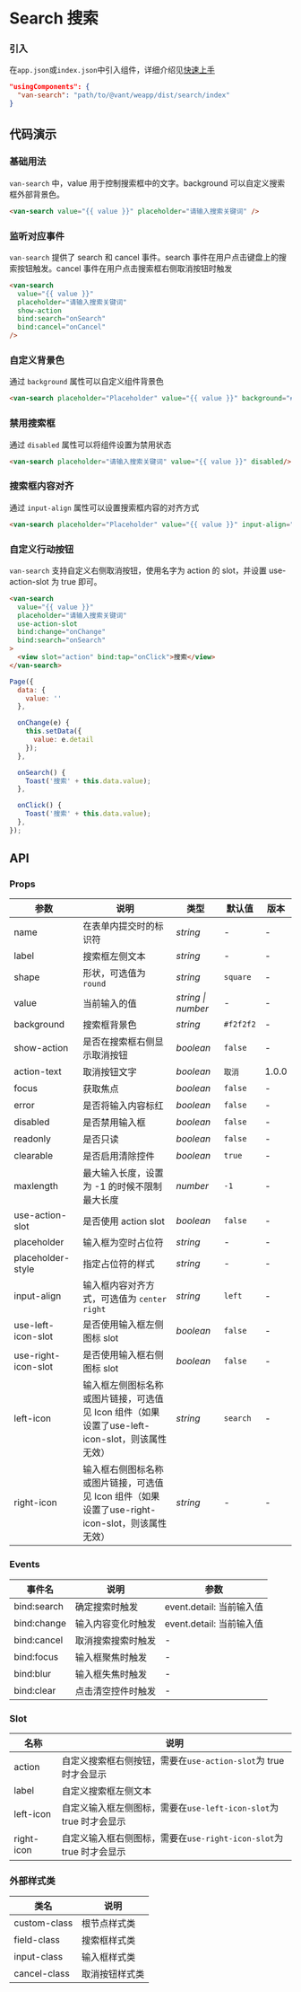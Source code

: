 # Search 搜索

### 引入

在`app.json`或`index.json`中引入组件，详细介绍见[快速上手](#/quickstart#yin-ru-zu-jian)

```json
"usingComponents": {
  "van-search": "path/to/@vant/weapp/dist/search/index"
}
```

## 代码演示

### 基础用法

`van-search` 中，value 用于控制搜索框中的文字。background 可以自定义搜索框外部背景色。

```html
<van-search value="{{ value }}" placeholder="请输入搜索关键词" />
```

### 监听对应事件

`van-search` 提供了 search 和 cancel 事件。search 事件在用户点击键盘上的搜索按钮触发。cancel 事件在用户点击搜索框右侧取消按钮时触发

```html
<van-search
  value="{{ value }}"
  placeholder="请输入搜索关键词"
  show-action
  bind:search="onSearch"
  bind:cancel="onCancel"
/>
```

### 自定义背景色

通过 `background` 属性可以自定义组件背景色

```html
<van-search placeholder="Placeholder" value="{{ value }}" background="#c8c9cc"/>
```

### 禁用搜索框

通过 `disabled` 属性可以将组件设置为禁用状态

```html
<van-search placeholder="请输入搜索关键词" value="{{ value }}" disabled/>
```

### 搜索框内容对齐

通过 `input-align` 属性可以设置搜索框内容的对齐方式

```html
<van-search placeholder="Placeholder" value="{{ value }}" input-align="center"/>
```

### 自定义行动按钮

`van-search` 支持自定义右侧取消按钮，使用名字为 action 的 slot，并设置 use-action-slot 为 true 即可。

```html
<van-search
  value="{{ value }}"
  placeholder="请输入搜索关键词"
  use-action-slot
  bind:change="onChange"
  bind:search="onSearch"
>
  <view slot="action" bind:tap="onClick">搜索</view>
</van-search>
```

```javascript
Page({
  data: {
    value: ''
  },

  onChange(e) {
    this.setData({
      value: e.detail
    });
  },

  onSearch() {
    Toast('搜索' + this.data.value);
  },

  onClick() {
    Toast('搜索' + this.data.value);
  },
});
```

## API

### Props

| 参数 | 说明 | 类型 | 默认值 | 版本 |
|-----------|-----------|-----------|-------------|-------------|
| name | 在表单内提交时的标识符 | *string* | - | - |
| label | 搜索框左侧文本 | *string* | - | - |
| shape | 形状，可选值为 `round` | *string* | `square` | - |
| value | 当前输入的值 | *string \| number* | - | - |
| background | 搜索框背景色 | *string* | `#f2f2f2` | - |
| show-action | 是否在搜索框右侧显示取消按钮 | *boolean* | `false` | - |
| action-text | 取消按钮文字 | *boolean* | `取消` | 1.0.0 |
| focus | 获取焦点 | *boolean* | `false` | - |
| error | 是否将输入内容标红 | *boolean* | `false` | - |
| disabled | 是否禁用输入框 | *boolean* | `false` | - |
| readonly | 是否只读 | *boolean* | `false` | - |
| clearable | 是否启用清除控件 | *boolean* | `true` | - |
| maxlength | 最大输入长度，设置为 -1 的时候不限制最大长度 | *number* | `-1` | - |
| use-action-slot | 是否使用 action slot | *boolean* | `false` | - |
| placeholder | 输入框为空时占位符 | *string* | - | - |
| placeholder-style | 指定占位符的样式 | *string* | - | - |
| input-align | 输入框内容对齐方式，可选值为 `center` `right` | *string* | `left` | - |
| use-left-icon-slot | 是否使用输入框左侧图标 slot | *boolean* | `false` | - |
| use-right-icon-slot | 是否使用输入框右侧图标 slot | *boolean* | `false` | - |
| left-icon | 输入框左侧图标名称或图片链接，可选值见 Icon 组件（如果设置了use-left-icon-slot，则该属性无效） | *string* | `search` | - |
| right-icon | 输入框右侧图标名称或图片链接，可选值见 Icon 组件（如果设置了use-right-icon-slot，则该属性无效） | *string* | - | - |

### Events

| 事件名 | 说明 | 参数 |
|-----------|-----------|-----------|
| bind:search | 确定搜索时触发 | event.detail: 当前输入值 |
| bind:change | 输入内容变化时触发 | event.detail: 当前输入值 |
| bind:cancel | 取消搜索搜索时触发 | - |
| bind:focus | 输入框聚焦时触发 | - |
| bind:blur | 输入框失焦时触发 | - |
| bind:clear | 点击清空控件时触发 | - |

### Slot

| 名称 | 说明 |
|-----------|-----------|
| action | 自定义搜索框右侧按钮，需要在`use-action-slot`为 true 时才会显示 |
| label | 自定义搜索框左侧文本 |
| left-icon | 自定义输入框左侧图标，需要在`use-left-icon-slot`为 true 时才会显示  |
| right-icon | 自定义输入框右侧图标，需要在`use-right-icon-slot`为 true 时才会显示  |

### 外部样式类

| 类名 | 说明 |
|-----------|-----------|
| custom-class | 根节点样式类 |
| field-class | 搜索框样式类 |
| input-class | 输入框样式类 |
| cancel-class | 取消按钮样式类 |
